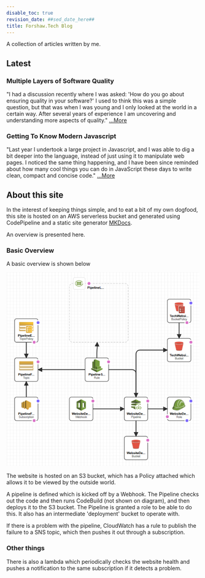 ```yaml
---
disable_toc: true
revision_date: ##sed_date_here##
title: Forshaw.Tech Blog
---
```


A collection of articles written by me.

## Latest

### Multiple Layers of Software Quality

"I had a discussion recently where I was asked: 'How do you go about ensuring quality in your software?' I used to think this was a simple question, but that was when I was young and I only looked at the world in a certain way. After several years of experience I am uncovering and understanding more aspects of quality." [...More](articles/2022-10-08-Layers-Of-Software-Quality.markdown)

### Getting To Know Modern Javascript

"Last year I undertook a large project in Javascript, and I was able to dig a bit deeper into the language, instead of just using it to manipulate web pages. I noticed the same thing happening, and I have been since reminded about how many cool things you can do in JavaScript these days to write clean, compact and concise code." [...More](articles/2022-10-06-getting-to-know-javascript.markdown)


## About this site

In the interest of keeping things simple, and to eat a bit of my own dogfood, this site is hosted on an AWS serverless bucket and generated using CodePipeline and a static site generator [MKDocs](https://www.mkdocs.org).

An overview is presented here.

### Basic Overview

A basic overview is shown below

![Basic design overview](StaticWebSiteDevOps_Basic.png "Overview")

The website is hosted on an S3 bucket, which has a Policy attached which allows it to be viewed by the outside world.

A pipeline is defined which is kicked off by a Webhook. The Pipeline checks out the code and then runs CodeBuild (not shown on diagram), and then deploys it to the S3 bucket. The Pipeline is granted a role to be able to do this. It also has an intermediate 'deployment' bucket to operate with.

If there is a problem with the pipeline, CloudWatch has a rule to publish the failure to a SNS topic, which then pushes it out through a subscription.

### Other things

There is also a lambda which periodically checks the website health and pushes a notification to the same subscription if it detects a problem.


